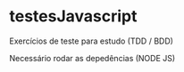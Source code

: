 # testesJavascript
Exercícios de teste para estudo (TDD / BDD)

Necessário rodar as depedências (NODE JS)
